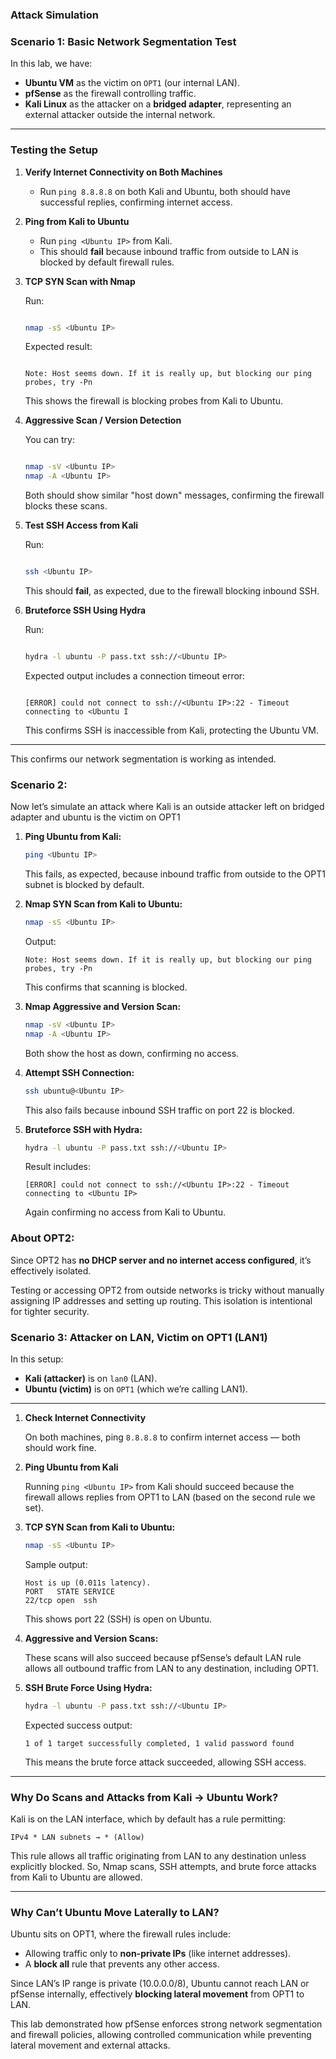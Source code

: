 ### Attack Simulation

### **Scenario 1: Basic Network Segmentation Test**

In this lab, we have:

- **Ubuntu VM** as the victim on `OPT1` (our internal LAN).
- **pfSense** as the firewall controlling traffic.
- **Kali Linux** as the attacker on a **bridged adapter**, representing an external attacker outside the internal network.

---

### **Testing the Setup**

1. **Verify Internet Connectivity on Both Machines**
    - Run `ping 8.8.8.8` on both Kali and Ubuntu, both should have successful replies, confirming internet access.
2. **Ping from Kali to Ubuntu**
    - Run `ping <Ubuntu IP>` from Kali.
    - This should **fail** because inbound traffic from outside to LAN is blocked by default firewall rules.
3. **TCP SYN Scan with Nmap**
    
    Run:
    
    ```bash
    
    nmap -sS <Ubuntu IP>
    ```
    
    Expected result:
    
    ```
    
    Note: Host seems down. If it is really up, but blocking our ping probes, try -Pn
    ```
    
    This shows the firewall is blocking probes from Kali to Ubuntu.
    
4. **Aggressive Scan / Version Detection**
    
    You can try:
    
    ```bash
    
    nmap -sV <Ubuntu IP>
    nmap -A <Ubuntu IP>
    ```
    
    Both should show similar "host down" messages, confirming the firewall blocks these scans.
    
5. **Test SSH Access from Kali**
    
    Run:
    
    ```bash
    
    ssh <Ubuntu IP>
    ```
    
    This should **fail**, as expected, due to the firewall blocking inbound SSH.
    
6. **Bruteforce SSH Using Hydra**
    
    Run:
    
    ```bash
    
    hydra -l ubuntu -P pass.txt ssh://<Ubuntu IP>
    ```
    
    Expected output includes a connection timeout error:
    
    ```
    
    [ERROR] could not connect to ssh://<Ubuntu IP>:22 - Timeout connecting to <Ubuntu I
    ```
    
    This confirms SSH is inaccessible from Kali, protecting the Ubuntu VM.
    

---

This confirms our network segmentation is working as intended.

### **Scenario 2:**

Now let’s simulate an attack where Kali is an outside attacker left on bridged adapter and ubuntu is the victim on OPT1

1. **Ping Ubuntu from Kali:**
    
    ```bash
    ping <Ubuntu IP>
    ```
    
    This fails, as expected, because inbound traffic from outside to the OPT1 subnet is blocked by default.
    
2. **Nmap SYN Scan from Kali to Ubuntu:**
    
    ```bash
    nmap -sS <Ubuntu IP>
    ```
    
    Output:
    
    ```
    Note: Host seems down. If it is really up, but blocking our ping probes, try -Pn
    ```
    
    This confirms that scanning is blocked.
    
3. **Nmap Aggressive and Version Scan:**
    
    ```bash
    nmap -sV <Ubuntu IP>
    nmap -A <Ubuntu IP>
    ```
    
    Both show the host as down, confirming no access.
    
4. **Attempt SSH Connection:**
    
    ```bash
    ssh ubuntu@<Ubuntu IP>
    ```
    
    This also fails because inbound SSH traffic on port 22 is blocked.
    
5. **Bruteforce SSH with Hydra:**
    
    ```bash
    hydra -l ubuntu -P pass.txt ssh://<Ubuntu IP>
    ```
    
    Result includes:
    
    ```
    [ERROR] could not connect to ssh://<Ubuntu IP>:22 - Timeout connecting to <Ubuntu IP>
    ```
    
    Again confirming no access from Kali to Ubuntu.


### **About OPT2:**

Since OPT2 has **no DHCP server and no internet access configured**, it’s effectively isolated.

Testing or accessing OPT2 from outside networks is tricky without manually assigning IP addresses and setting up routing. This isolation is intentional for tighter security.


### **Scenario 3: Attacker on LAN, Victim on OPT1 (LAN1)**

In this setup:

- **Kali (attacker)** is on `lan0` (LAN).
- **Ubuntu (victim)** is on `OPT1` (which we’re calling LAN1).

---

1. **Check Internet Connectivity**

    On both machines, ping `8.8.8.8` to confirm internet access — both should work fine.

2. **Ping Ubuntu from Kali**

    Running `ping <Ubuntu IP>` from Kali should succeed because the firewall allows replies from OPT1 to LAN (based on the second rule we set).

3. **TCP SYN Scan from Kali to Ubuntu:**

    ```bash
    nmap -sS <Ubuntu IP>
    ```

    Sample output:

    ```
    Host is up (0.011s latency).
    PORT   STATE SERVICE
    22/tcp open  ssh
    ```

    This shows port 22 (SSH) is open on Ubuntu.

4. **Aggressive and Version Scans:**

    These scans will also succeed because pfSense’s default LAN rule allows all outbound traffic from LAN to any destination, including OPT1.

5. **SSH Brute Force Using Hydra:**

    ```bash
    hydra -l ubuntu -P pass.txt ssh://<Ubuntu IP>
    ```

    Expected success output:

    ```
    1 of 1 target successfully completed, 1 valid password found
    ```

    This means the brute force attack succeeded, allowing SSH access.

---

### **Why Do Scans and Attacks from Kali → Ubuntu Work?**

Kali is on the LAN interface, which by default has a rule permitting:

`IPv4 * LAN subnets → * (Allow)`

This rule allows all traffic originating from LAN to any destination unless explicitly blocked. So, Nmap scans, SSH attempts, and brute force attacks from Kali to Ubuntu are allowed.

---

### **Why Can’t Ubuntu Move Laterally to LAN?**

Ubuntu sits on OPT1, where the firewall rules include:

- Allowing traffic only to **non-private IPs** (like internet addresses).
- A **block all** rule that prevents any other access.

Since LAN’s IP range is private (10.0.0.0/8), Ubuntu cannot reach LAN or pfSense internally, effectively **blocking lateral movement** from OPT1 to LAN.

This lab demonstrated how pfSense enforces strong network segmentation and firewall policies, allowing controlled communication while preventing lateral movement and external attacks.
